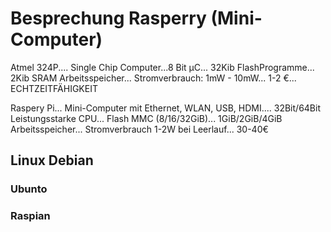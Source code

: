 # Besprechung Rasperry (Mini-Computer)

Atmel 324P.... Single Chip Computer...8 Bit µC... 32Kib FlashProgramme... 2Kib SRAM Arbeitsspeicher... Stromverbrauch: 1mW - 10mW... 1-2 €... ECHTZEITFÄHIGKEIT

Raspery Pi... Mini-Computer mit Ethernet, WLAN, USB, HDMI.... 32Bit/64Bit Leistungsstarke CPU... Flash MMC (8/16/32GiB)... 1GiB/2GiB/4GiB Arbeitsspeicher... Stromverbrauch 1-2W bei Leerlauf... 30-40€

## Linux Debian
### Ubunto  
### Raspian
